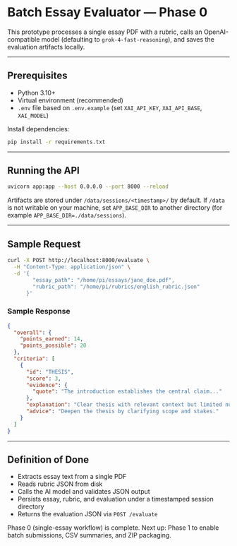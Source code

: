 # Batch Essay Evaluator — Phase 0

This prototype processes a single essay PDF with a rubric, calls an OpenAI-compatible model (defaulting to `grok-4-fast-reasoning`), and saves the evaluation artifacts locally.

---

## Prerequisites

- Python 3.10+
- Virtual environment (recommended)
- `.env` file based on `.env.example` (set `XAI_API_KEY`, `XAI_API_BASE`, `XAI_MODEL`)

Install dependencies:

```bash
pip install -r requirements.txt
```

---

## Running the API

```bash
uvicorn app:app --host 0.0.0.0 --port 8000 --reload
```

Artifacts are stored under `/data/sessions/<timestamp>/` by default. If `/data` is not writable on your machine, set `APP_BASE_DIR` to another directory (for example `APP_BASE_DIR=./data/sessions`).

---

## Sample Request

```bash
curl -X POST http://localhost:8000/evaluate \
  -H "Content-Type: application/json" \
  -d '{
        "essay_path": "/home/pi/essays/jane_doe.pdf",
        "rubric_path": "/home/pi/rubrics/english_rubric.json"
      }'
```

### Sample Response

```json
{
  "overall": {
    "points_earned": 14,
    "points_possible": 20
  },
  "criteria": [
    {
      "id": "THESIS",
      "score": 3,
      "evidence": {
        "quote": "The introduction establishes the central claim..."
      },
      "explanation": "Clear thesis with relevant context but limited nuance.",
      "advice": "Deepen the thesis by clarifying scope and stakes."
    }
  ]
}
```

---

## Definition of Done

- Extracts essay text from a single PDF
- Reads rubric JSON from disk
- Calls the AI model and validates JSON output
- Persists essay, rubric, and evaluation under a timestamped session directory
- Returns the evaluation JSON via `POST /evaluate`

Phase 0 (single-essay workflow) is complete. Next up: Phase 1 to enable batch submissions, CSV summaries, and ZIP packaging.
